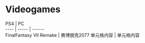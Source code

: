 # Videogames
PS4  | PC  
 ---- | ----- | ------  
 FinalFantasy VII Remake  | 赛博朋克2077 
 单元格内容  | 单元格内容 
